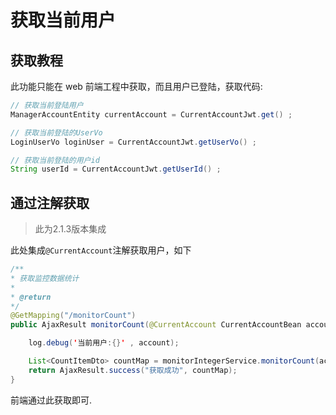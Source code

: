 # 获取当前用户

## 获取教程

此功能只能在 web 前端工程中获取，而且用户已登陆，获取代码:

```java
// 获取当前登陆用户
ManagerAccountEntity currentAccount = CurrentAccountJwt.get() ;

// 获取当前登陆的UserVo
LoginUserVo loginUser = CurrentAccountJwt.getUserVo() ;

// 获取当前登陆的用户id
String userId = CurrentAccountJwt.getUserId() ;
```

## 通过注解获取

> 此为2.1.3版本集成

此处集成`@CurrentAccount`注解获取用户，如下

```java
/**
* 获取监控数据统计
*
* @return
*/
@GetMapping("/monitorCount")
public AjaxResult monitorCount(@CurrentAccount CurrentAccountBean account) {

    log.debug('当前用户:{}' , account);

    List<CountItemDto> countMap = monitorIntegerService.monitorCount(account.getId());
    return AjaxResult.success("获取成功", countMap);
}
```

前端通过此获取即可.
